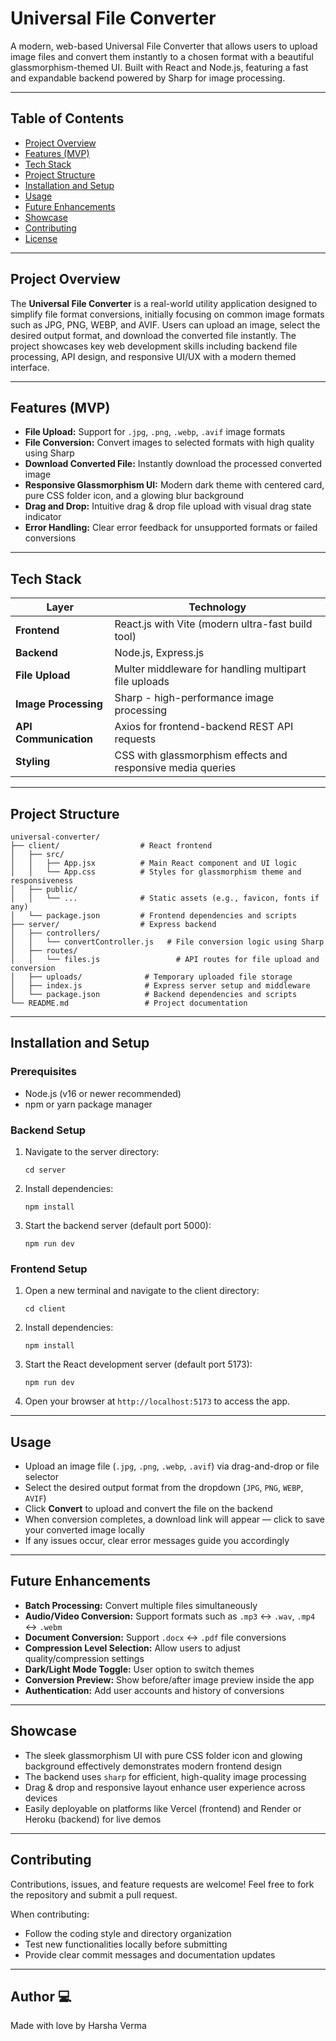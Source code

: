 # Universal File Converter

A modern, web-based Universal File Converter that allows users to upload image files and convert them instantly to a chosen format with a beautiful glassmorphism-themed UI. Built with React and Node.js, featuring a fast and expandable backend powered by Sharp for image processing.

---

## Table of Contents

- [Project Overview](#project-overview)  
- [Features (MVP)](#features-mvp)  
- [Tech Stack](#tech-stack)  
- [Project Structure](#project-structure)  
- [Installation and Setup](#installation-and-setup)  
- [Usage](#usage)  
- [Future Enhancements](#future-enhancements)  
- [Showcase](#showcase)  
- [Contributing](#contributing)  
- [License](#license)  

---

## Project Overview

The **Universal File Converter** is a real-world utility application designed to simplify file format conversions, initially focusing on common image formats such as JPG, PNG, WEBP, and AVIF. Users can upload an image, select the desired output format, and download the converted file instantly. The project showcases key web development skills including backend file processing, API design, and responsive UI/UX with a modern themed interface.

---

## Features (MVP)

- **File Upload:** Support for `.jpg`, `.png`, `.webp`, `.avif` image formats  
- **File Conversion:** Convert images to selected formats with high quality using Sharp  
- **Download Converted File:** Instantly download the processed converted image  
- **Responsive Glassmorphism UI:** Modern dark theme with centered card, pure CSS folder icon, and a glowing blur background  
- **Drag and Drop:** Intuitive drag & drop file upload with visual drag state indicator  
- **Error Handling:** Clear error feedback for unsupported formats or failed conversions  

---

## Tech Stack

| Layer          | Technology                                                            |
|----------------|----------------------------------------------------------------------|
| **Frontend**   | React.js with Vite (modern ultra-fast build tool)                    |
| **Backend**    | Node.js, Express.js                                                  |
| **File Upload**| Multer middleware for handling multipart file uploads              |
| **Image Processing** | Sharp - high-performance image processing                         |
| **API Communication** | Axios for frontend-backend REST API requests                      |
| **Styling**    | CSS with glassmorphism effects and responsive media queries          |

---

## Project Structure

```
universal-converter/
├── client/                  # React frontend
│   ├── src/
│   │   ├── App.jsx          # Main React component and UI logic
│   │   └── App.css          # Styles for glassmorphism theme and responsiveness
│   ├── public/
│   │   └── ...              # Static assets (e.g., favicon, fonts if any)
│   └── package.json         # Frontend dependencies and scripts
├── server/                  # Express backend
│   ├── controllers/
│   │   └── convertController.js   # File conversion logic using Sharp
│   ├── routes/
│   │   └── files.js                 # API routes for file upload and conversion
│   ├── uploads/              # Temporary uploaded file storage
│   ├── index.js              # Express server setup and middleware
│   └── package.json          # Backend dependencies and scripts
└── README.md                 # Project documentation
```

---

## Installation and Setup

### Prerequisites

- Node.js (v16 or newer recommended)  
- npm or yarn package manager  

### Backend Setup

1. Navigate to the server directory:
   ```
   cd server
   ```
2. Install dependencies:
   ```
   npm install
   ```
3. Start the backend server (default port 5000):
   ```
   npm run dev
   ```

### Frontend Setup

1. Open a new terminal and navigate to the client directory:
   ```
   cd client
   ```
2. Install dependencies:
   ```
   npm install
   ```
3. Start the React development server (default port 5173):
   ```
   npm run dev
   ```

4. Open your browser at `http://localhost:5173` to access the app.

---

## Usage

- Upload an image file (`.jpg`, `.png`, `.webp`, `.avif`) via drag-and-drop or file selector  
- Select the desired output format from the dropdown (`JPG`, `PNG`, `WEBP`, `AVIF`)  
- Click **Convert** to upload and convert the file on the backend  
- When conversion completes, a download link will appear — click to save your converted image locally  
- If any issues occur, clear error messages guide you accordingly  

---

## Future Enhancements

- **Batch Processing:** Convert multiple files simultaneously  
- **Audio/Video Conversion:** Support formats such as `.mp3` ↔ `.wav`, `.mp4` ↔ `.webm`  
- **Document Conversion:** Support `.docx` ↔ `.pdf` file conversions  
- **Compression Level Selection:** Allow users to adjust quality/compression settings  
- **Dark/Light Mode Toggle:** User option to switch themes  
- **Conversion Preview:** Show before/after image preview inside the app  
- **Authentication:** Add user accounts and history of conversions  

---

## Showcase

- The sleek glassmorphism UI with pure CSS folder icon and glowing background effectively demonstrates modern frontend design  
- The backend uses `sharp` for efficient, high-quality image processing  
- Drag & drop and responsive layout enhance user experience across devices  
- Easily deployable on platforms like Vercel (frontend) and Render or Heroku (backend) for live demos  

---

## Contributing

Contributions, issues, and feature requests are welcome! Feel free to fork the repository and submit a pull request.

When contributing:  
- Follow the coding style and directory organization  
- Test new functionalities locally before submitting  
- Provide clear commit messages and documentation updates  

---

## Author 💻
Made with love by Harsha Verma
